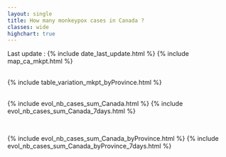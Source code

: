 ```yaml
---
layout: single
title: How many monkeypox cases in Canada ?
classes: wide
highchart: true
---
```


Last update : {% include date_last_update.html %}
{% include map_ca_mkpt.html %}

<br>
<link rel="stylesheet" href="assets/customGlyphicon/css/customGlyphicon.css">
<div class="table_var_byProvince">
	{% include table_variation_mkpt_byProvince.html %}
</div>

<br>

{% include evol_nb_cases_sum_Canada.html %}
{% include evol_nb_cases_sum_Canada_7days.html %}

<br>

{% include evol_nb_cases_sum_Canada_byProvince.html %}
{% include evol_nb_cases_sum_Canada_byProvince_7days.html %}